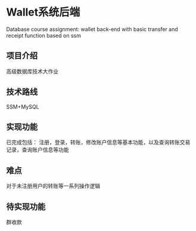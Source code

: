 # Wallet系统后端
Database course assignment: wallet back-end with basic transfer and receipt function based on ssm
## 项目介绍
高级数据库技术大作业
## 技术路线
SSM+MySQL
## 实现功能
已完成包括：
注册，登录，转账，修改账户信息等基本功能，以及查询转账交易记录，查询账户信息等功能
## 难点
对于未注册用户的转账等一系列操作逻辑
## 待实现功能
群收款


